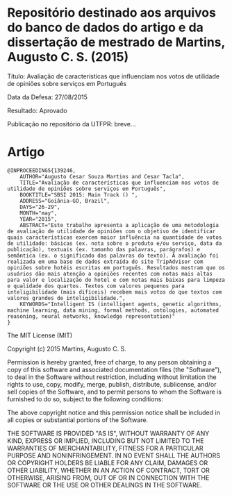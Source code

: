 # Repositório destinado aos arquivos do banco de dados do artigo e da dissertação de mestrado de Martins, Augusto C. S. (2015) 

Título: Avaliação de características que influenciam nos votos de utilidade de opiniões sobre serviços em Português

Data da Defesa: 27/08/2015

Resultado: Aprovado

Publicação no repositório da UTFPR: breve...

# Artigo
```
@INPROCEEDINGS{139246,
    AUTHOR="Augusto Cesar Souza Martins and Cesar Tacla",
    TITLE="Avaliação de características que influenciam nos votos de utilidade de opiniões sobre serviços em Português",
    BOOKTITLE="SBSI 2015: Main Track () ",
    ADDRESS="Goiânia-GO, Brazil",
    DAYS="26-29",
    MONTH="may",
    YEAR="2015",
    ABSTRACT="Este trabalho apresenta a aplicação de uma metodologia de avaliação de utilidade de opiniões com o objetivo de identificar quais características exercem maior influência na quantidade de votos de utilidade: básicas (ex. nota sobre o produto e/ou serviço, data da publicação), textuais (ex. tamanho das palavras, parágrafos) e semântica (ex. o significado das palavras do texto). A avaliação foi realizada em uma base de dados extraída do site TripAdvisor com opiniões sobre hotéis escritas em português. Resultados mostram que os usuários dão mais atenção a opiniões recentes com notas mais altas para valor e localização do hotel e com notas mais baixas para limpeza e qualidade dos quartos. Textos com valores pequenos para inteligibilidade (mais difíceis) recebem mais votos do que textos com valores grandes de inteligibilidade.",
    KEYWORDS="Intelligent IS (intelligent agents, genetic algorithms, machine learning, data mining, formal methods, ontologies, automated reasoning, neural networks, knowledge representation)"
}
```

The MIT License (MIT)

Copyright (c) 2015 Martins, Augusto C. S. 

Permission is hereby granted, free of charge, to any person obtaining a copy of
this software and associated documentation files (the "Software"), to deal in
the Software without restriction, including without limitation the rights to
use, copy, modify, merge, publish, distribute, sublicense, and/or sell copies of
the Software, and to permit persons to whom the Software is furnished to do so,
subject to the following conditions:

The above copyright notice and this permission notice shall be included in all
copies or substantial portions of the Software.

THE SOFTWARE IS PROVIDED "AS IS", WITHOUT WARRANTY OF ANY KIND, EXPRESS OR
IMPLIED, INCLUDING BUT NOT LIMITED TO THE WARRANTIES OF MERCHANTABILITY, FITNESS
FOR A PARTICULAR PURPOSE AND NONINFRINGEMENT. IN NO EVENT SHALL THE AUTHORS OR
COPYRIGHT HOLDERS BE LIABLE FOR ANY CLAIM, DAMAGES OR OTHER LIABILITY, WHETHER
IN AN ACTION OF CONTRACT, TORT OR OTHERWISE, ARISING FROM, OUT OF OR IN
CONNECTION WITH THE SOFTWARE OR THE USE OR OTHER DEALINGS IN THE SOFTWARE.

